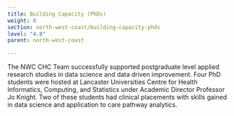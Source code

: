 ```yaml
---
title: Building Capacity (PhDs)
weight: 8
section: north-west-coast/building-capacity-phds
level: "4.8"
parent: north-west-coast

---
```


The NWC CHC Team successfully supported postgraduate level applied research studies in data science and data driven improvement.  Four PhD students were hosted at Lancaster Universities Centre for Health Informatics, Computing, and Statistics under Academic Director Professor Jo Knight.  Two of these students had clinical placements with skills gained in data science and application to care pathway analytics.

        
